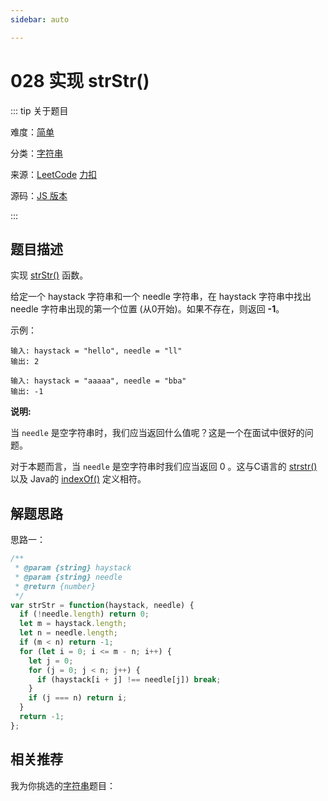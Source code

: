```yaml
---
sidebar: auto

---
```


# 028 实现 strStr()

::: tip 关于题目

难度：[简单](/solution/easy/)

分类：[字符串](/art/string.html)

来源：[LeetCode](https://leetcode.com/problems/implement-strstr/)  [力扣](https://leetcode-cn.com/problems/implement-strstr/)

源码：[JS 版本](https://github.com/swpuLeo/cattle/blob/master/src/easy/Implement-strStr.js)

:::



## 题目描述

实现 [strStr()](https://baike.baidu.com/item/strstr/811469) 函数。

给定一个 haystack 字符串和一个 needle 字符串，在 haystack 字符串中找出 needle 字符串出现的第一个位置 (从0开始)。如果不存在，则返回  **-1**。

示例：

```
输入: haystack = "hello", needle = "ll"
输出: 2

输入: haystack = "aaaaa", needle = "bba"
输出: -1
```

**说明:**

当 `needle` 是空字符串时，我们应当返回什么值呢？这是一个在面试中很好的问题。

对于本题而言，当 `needle` 是空字符串时我们应当返回 0 。这与C语言的 [strstr()](https://baike.baidu.com/item/strstr/811469) 以及 Java的 [indexOf()](https://docs.oracle.com/javase/7/docs/api/java/lang/String.html#indexOf(java.lang.String)) 定义相符。



## 解题思路

思路一：

```js
/**
 * @param {string} haystack
 * @param {string} needle
 * @return {number}
 */
var strStr = function(haystack, needle) {
  if (!needle.length) return 0;
  let m = haystack.length;
  let n = needle.length;
  if (m < n) return -1;
  for (let i = 0; i <= m - n; i++) {
    let j = 0;
    for (j = 0; j < n; j++) {
      if (haystack[i + j] !== needle[j]) break;
    }
    if (j === n) return i;
  }
  return -1;
};
```



## 相关推荐

我为你挑选的[字符串](/art/string.html)题目：